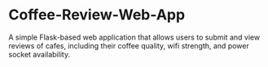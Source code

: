 # Coffee-Review-Web-App
A simple Flask-based web application that allows users to submit and view reviews of cafes, including their coffee quality, wifi strength, and power socket availability.

